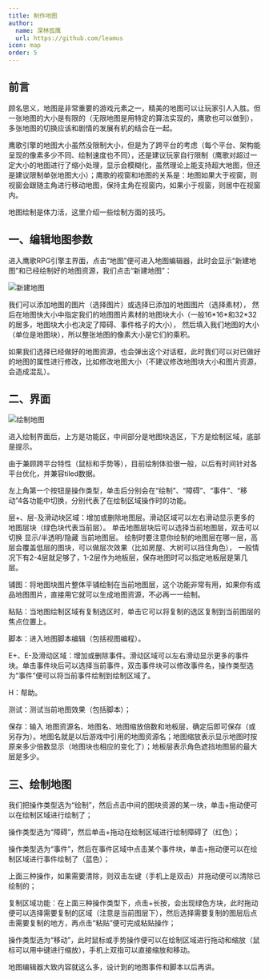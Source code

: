 ```yaml
---
title: 制作地图
author:
  name: 深林孤鹰
  url: https://github.com/leamus
icon: map
order: 5
---
```


## 前言

顾名思义，地图是非常重要的游戏元素之一，精美的地图可以让玩家引人入胜。但一张地图的大小是有限的（无限地图是用特定的算法实现的，鹰歌也可以做到），多张地图的切换应该和剧情的发展有机的结合在一起。

鹰歌引擎的地图大小虽然没限制大小，但是为了跨平台的考虑（每个平台、架构能呈现的像素多少不同、绘制速度也不同），还是建议玩家自行限制（鹰歌对超过一定大小的地图进行了缩小处理，显示会模糊化，虽然理论上能支持超大地图，但还是建议限制单张地图大小）；鹰歌的视窗和地图的关系是：地图如果大于视窗，则视窗会跟随主角进行移动地图，保持主角在视窗内，如果小于视窗，则居中在视窗内。

地图绘制是体力活，这里介绍一些绘制方面的技巧。

## 一、编辑地图参数

进入鹰歌RPG引擎主界面，点击“地图”便可进入地图编辑器，此时会显示“新建地图”和已经绘制好的地图资源，我们点击“新建地图”：

![新建地图](/assets/image/docs/beginner/map/1702874142848.png)

我们可以添加地图的图片（选择图片）或选择已添加的地图图片（选择素材），
然后在地图快大小中指定我们的地图图片素材的地图块大小（一般16\*16*和32\*32的居多，地图块大小也决定了障碍、事件格子的大小），
然后填入我们地图的大小（单位是地图块），所以整张地图的像素大小是它们的乘积。

如果我们选择已经做好的地图资源，也会弹出这个对话框，此时我们可以对已做好的地图的属性进行修改，比如修改地图大小（不建议修改地图块大小和图片资源，会造成混乱）。

## 二、界面

![绘制地图](/assets/image/docs/beginner/map/1702875174211.png)

进入绘制界面后，上方是功能区，中间部分是地图块选区，下方是绘制区域，底部是提示。

由于兼顾跨平台特性（鼠标和手势等），目前绘制体验很一般，以后有时间针对各平台优化，并兼容tiled数据。

左上角第一个按钮是操作类型，单击后分别会在“绘制”、“障碍”、“事件”、“移动”4各功能中切换，分别代表了在绘制区域操作时的功能。

层+、层-及滑动块区域：增加或删除地图层。滑动区域可以左右滑动显示更多的地图层块（绿色块代表当前层）。
单击地图层块后可以选择当前地图层，双击可以切换 显示/半透明/隐藏 当前地图层。
绘制时要注意你绘制的地图层在哪一层，高层会覆盖低层的图块，可以做层次效果（比如房屋、大树可以挡住角色），
一般情况下有2-4层就足够了，1-2层作为地板层，保存地图时可以指定地板层是第几层。

铺图：将地图块图片整体平铺绘制在当前地图层，这个功能非常有用，如果你有成品地图图片，直接用它就可以生成地图资源，不必再一一绘制。

粘贴：当地图绘制区域有复制选区时，单击它可以将复制的选区复制到当前图层的焦点位置上。

脚本：进入地图脚本编辑（包括视图编程）。

E+、E-及滑动区域：增加或删除事件。滑动区域可以左右滑动显示更多的事件块。单击事件块后可以选择当前事件，双击事件块可以修改事件名，操作类型选为“事件”便可以将当前事件绘制到绘制区域了。

H：帮助。

测试：测试当前地图效果（包括脚本）；

保存：输入 地图资源名、地图名、地图缩放倍数和地板层，确定后即可保存（或另存为）。地图名就是以后游戏中引用的地图资源名；地图缩放表示显示地图时按原来多少倍数显示（地图块也相应的变化了）；地板层表示角色遮挡地图层的最大层是多少。

## 三、绘制地图

我们把操作类型选为“绘制”，然后点击中间的图块资源的某一块，单击+拖动便可以在绘制区域进行绘制了；

操作类型选为“障碍”，然后单击+拖动在绘制区域进行绘制障碍了（红色）；

操作类型选为“事件”，然后在事件区域中点击某个事件块，单击+拖动便可以在绘制区域进行事件绘制了（蓝色）；

上面三种操作，如果需要清除，则双击左键（手机上是双击）并拖动便可以清除已绘制的；

复制区域功能：在上面三种操作类型下，点击+长按，会出现绿色方块，此时拖动便可以选择需要复制的区域（注意是当前图层下），然后选择需要复制的图层后点击需要复制的地方，再点击“粘贴”便可完成粘贴操作；

操作类型选为“移动”，此时鼠标或手势操作便可以在绘制区域进行拖动和缩放（鼠标可以用中键进行缩放），手机上双指可以直接缩放和移动。

地图编辑器大致内容就这么多，设计到的地图事件和脚本以后再讲。

